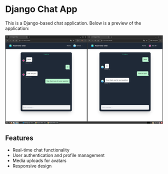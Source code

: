 # Django Chat App

This is a Django-based chat application. Below is a preview of the application:

![Chat App Preview](chat-django-01.png)

## Features
- Real-time chat functionality
- User authentication and profile management
- Media uploads for avatars
- Responsive design


